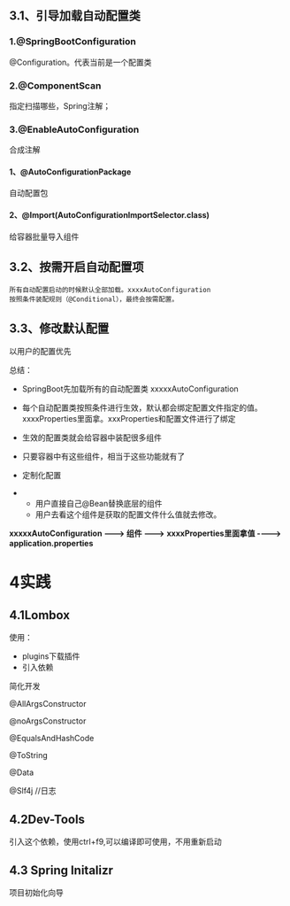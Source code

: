 ## 3.1、引导加载自动配置类

### 1.@SpringBootConfiguration

@Configuration。代表当前是一个配置类

### 2.@ComponentScan

指定扫描哪些，Spring注解；

### 3.@EnableAutoConfiguration

合成注解

#### 1、@AutoConfigurationPackage

自动配置包

#### 2、@Import(AutoConfigurationImportSelector.class)

给容器批量导入组件

## 3.2、按需开启自动配置项

```
所有自动配置启动的时候默认全部加载。xxxxAutoConfiguration
按照条件装配规则（@Conditional），最终会按需配置。
```

## 3.3、修改默认配置

以用户的配置优先



总结：

- SpringBoot先加载所有的自动配置类  xxxxxAutoConfiguration
- 每个自动配置类按照条件进行生效，默认都会绑定配置文件指定的值。xxxxProperties里面拿。xxxProperties和配置文件进行了绑定
- 生效的配置类就会给容器中装配很多组件
- 只要容器中有这些组件，相当于这些功能就有了
- 定制化配置

- - 用户直接自己@Bean替换底层的组件
  - 用户去看这个组件是获取的配置文件什么值就去修改。

**xxxxxAutoConfiguration ---> 组件  --->** **xxxxProperties里面拿值  ----> application.properties**

#  4实践

## 4.1Lombox

使用：

- plugins下载插件
- 引入依赖

简化开发

@AllArgsConstructor

@noArgsConstructor

@EqualsAndHashCode

@ToString	

@Data

@Slf4j	//日志

## 4.2Dev-Tools

引入这个依赖，使用ctrl+f9,可以编译即可使用，不用重新启动

## 4.3 Spring Initalizr

项目初始化向导

